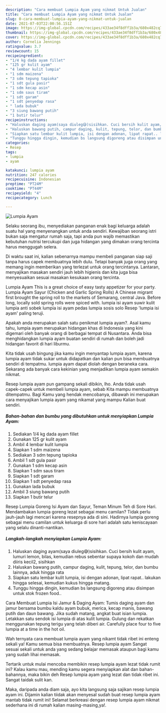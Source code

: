 ```yaml
---
description: "Cara membuat Lumpia Ayam yang nikmat Untuk Jualan"
title: "Cara membuat Lumpia Ayam yang nikmat Untuk Jualan"
slug: 0-cara-membuat-lumpia-ayam-yang-nikmat-untuk-jualan
date: 2021-07-03T22:00:56.151Z
image: https://img-global.cpcdn.com/recipes/433ae34f8dff1b3a/680x482cq70/lumpia-ayam-foto-resep-utama.jpg
thumbnail: https://img-global.cpcdn.com/recipes/433ae34f8dff1b3a/680x482cq70/lumpia-ayam-foto-resep-utama.jpg
cover: https://img-global.cpcdn.com/recipes/433ae34f8dff1b3a/680x482cq70/lumpia-ayam-foto-resep-utama.jpg
author: Cornelia Jennings
ratingvalue: 3.7
reviewcount: 15
recipeingredient:
- "1/4 kg dada ayam fillet"
- "125 gr kulit ayam"
- "4 lembar kulit lumpia"
- "1 sdm maizena"
- "3 sdm tepung tapioka"
- "1 sdt gula pasir"
- "1 sdm kecap asin"
- "1 sdm saus tiram"
- "1 sdt garam"
- "1 sdt penyedap rasa"
- " lada bubuk"
- "3 siung bawang putih"
- "1 butir telur"
recipeinstructions:
- "Haluskan daging ayam(saya diuleg😅)sisihkan. Cuci bersih kulit ayam, lumuri lemon, bilas, kemudian rebus sebentar supaya kokoh dan mudah diiris kecil2, sisihkan"
- "Haluskan bawang putih, campur daging, kulit, tepung, telor, dan bumbu lainnya, aduk hingga rata"
- "Siapkan satu lembar kulit lumpia, isi dengan adonan, lipat rapat.. lakukan hingga selesai, kemudian kukus hingga matang."
- "Tunggu hingga dingin, kemudian bs langsung digoreng atau disimpan untuk stok frozen food.."
categories:
- Resep
tags:
- lumpia
- ayam

katakunci: lumpia ayam 
nutrition: 247 calories
recipecuisine: Indonesian
preptime: "PT24M"
cooktime: "PT44M"
recipeyield: "4"
recipecategory: Lunch

---
```



![Lumpia Ayam](https://img-global.cpcdn.com/recipes/433ae34f8dff1b3a/680x482cq70/lumpia-ayam-foto-resep-utama.jpg)

Selaku seorang ibu, menyediakan panganan enak bagi keluarga adalah suatu hal yang menyenangkan untuk anda sendiri. Kewajiban seorang istri bukan saja mengatur rumah saja, tapi anda pun wajib memastikan kebutuhan nutrisi tercukupi dan juga hidangan yang dimakan orang tercinta harus menggugah selera.

Di waktu  saat ini, kalian sebenarnya mampu membeli panganan siap saji tanpa harus capek membuatnya lebih dulu. Tetapi banyak juga orang yang memang ingin memberikan yang terlezat untuk orang tercintanya. Lantaran, menyajikan masakan sendiri jauh lebih higienis dan kita juga bisa menyesuaikan sesuai masakan kesukaan orang tercinta. 

Lumpia Ayam This is a great choice of easy tasty appetizer for your party. Lumpia Ayam Sayur (Chicken and Garlic Spring Rolls) A Chinese migrant first brought the spring roll to the markets of Semarang, central Java. Before long, locally sold spring rolls were spiced with. lumpia isi ayam suwir kulit lumpia anti sobek lumpia isi ayam pedas lumpia sosis solo Resep &#39;lumpia isi ayam&#39; paling teruji.

Apakah anda merupakan salah satu penikmat lumpia ayam?. Asal kamu tahu, lumpia ayam merupakan hidangan khas di Indonesia yang kini digemari oleh banyak orang di berbagai tempat di Nusantara. Anda bisa menghidangkan lumpia ayam buatan sendiri di rumah dan boleh jadi hidangan favorit di hari liburmu.

Kita tidak usah bingung jika kamu ingin menyantap lumpia ayam, karena lumpia ayam tidak sukar untuk didapatkan dan kalian pun bisa membuatnya sendiri di tempatmu. lumpia ayam dapat diolah dengan beraneka cara. Sekarang ada banyak cara kekinian yang menjadikan lumpia ayam semakin nikmat.

Resep lumpia ayam pun gampang sekali dibikin, lho. Anda tidak usah capek-capek untuk membeli lumpia ayam, sebab Kita mampu membuatnya ditempatmu. Bagi Kamu yang hendak mencobanya, dibawah ini merupakan cara menyajikan lumpia ayam yang nikamat yang mampu Kalian buat sendiri.

<!--inarticleads1-->

##### Bahan-bahan dan bumbu yang dibutuhkan untuk menyiapkan Lumpia Ayam:

1. Sediakan 1/4 kg dada ayam fillet
1. Gunakan 125 gr kulit ayam
1. Ambil 4 lembar kulit lumpia
1. Siapkan 1 sdm maizena
1. Sediakan 3 sdm tepung tapioka
1. Ambil 1 sdt gula pasir
1. Gunakan 1 sdm kecap asin
1. Siapkan 1 sdm saus tiram
1. Siapkan 1 sdt garam
1. Siapkan 1 sdt penyedap rasa
1. Gunakan  lada bubuk
1. Ambil 3 siung bawang putih
1. Siapkan 1 butir telur


Resep Lumpia Goreng Isi Ayam dan Sayur, Teman Minum Teh di Sore Hari. Mendambakan lumpia goreng lezat sebagai menu camilan? Tidak perlu jauh-jauh lagi mencari karena resepnya ada di sini. Hadirnya lumpia goreng sebagai menu camilan untuk keluarga di sore hari adalah satu keniscayaan yang selalu dinanti-nantikan. 

<!--inarticleads2-->

##### Langkah-langkah menyiapkan Lumpia Ayam:

1. Haluskan daging ayam(saya diuleg😅)sisihkan. Cuci bersih kulit ayam, lumuri lemon, bilas, kemudian rebus sebentar supaya kokoh dan mudah diiris kecil2, sisihkan
1. Haluskan bawang putih, campur daging, kulit, tepung, telor, dan bumbu lainnya, aduk hingga rata
1. Siapkan satu lembar kulit lumpia, isi dengan adonan, lipat rapat.. lakukan hingga selesai, kemudian kukus hingga matang.
1. Tunggu hingga dingin, kemudian bs langsung digoreng atau disimpan untuk stok frozen food..


Cara Membuat Lumpia Isi Jamur &amp; Daging Ayam: Tumis daging ayam dan jamur bersama bumbu kaldu ayam bubuk, merica, kecap manis, bawang putih dan daun bawang. Jika sudah matang, angkat buat isian lumpia. Letakkan satu sendok isi lumpia di atas kulit lumpia. Gulung dan rekatkan menggunakan tepung terigu yang telah diberi air. Carefully place four to five lumpia at a time in the hot oil. 

Wah ternyata cara membuat lumpia ayam yang nikamt tidak ribet ini enteng sekali ya! Kamu semua bisa membuatnya. Resep lumpia ayam Sangat sesuai sekali untuk anda yang sedang belajar memasak ataupun bagi kamu yang sudah lihai memasak.

Tertarik untuk mulai mencoba membikin resep lumpia ayam lezat tidak rumit ini? Kalau kamu mau, mending kamu segera menyiapkan alat dan bahan-bahannya, maka bikin deh Resep lumpia ayam yang lezat dan tidak ribet ini. Sangat taidak sulit kan. 

Maka, daripada anda diam saja, ayo kita langsung saja sajikan resep lumpia ayam ini. Dijamin kalian tiidak akan menyesal sudah buat resep lumpia ayam mantab tidak rumit ini! Selamat berkreasi dengan resep lumpia ayam nikmat sederhana ini di rumah kalian masing-masing,ya!.

